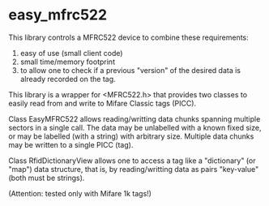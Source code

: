 # easy_mfrc522

This library controls a MFRC522 device to combine these requirements: 
1. easy of use (small client code) 
1. small time/memory footprint 
1. to allow one to check if a previous "version" of the desired data is already recorded on the tag.

This library is a wrapper for <MFRC522.h> that provides two classes to easily read 
 from and write to Mifare Classic tags (PICC). 
  
 Class EasyMFRC522 allows reading/writting data chunks spanning multiple sectors in 
 a single call. The data may be unlabelled with a known fixed size, or may be 
 labelled (with a string) with arbitrary size. Multiple data chunks may be written to
 a single PICC (tag).
  
 Class RfidDictionaryView allows one to access a tag like a "dictionary" (or "map") data structure, that is, by reading/writting data as pairs "key-value" (both must
 be strings).
  
 (Attention: tested only with Mifare 1k tags!)
 